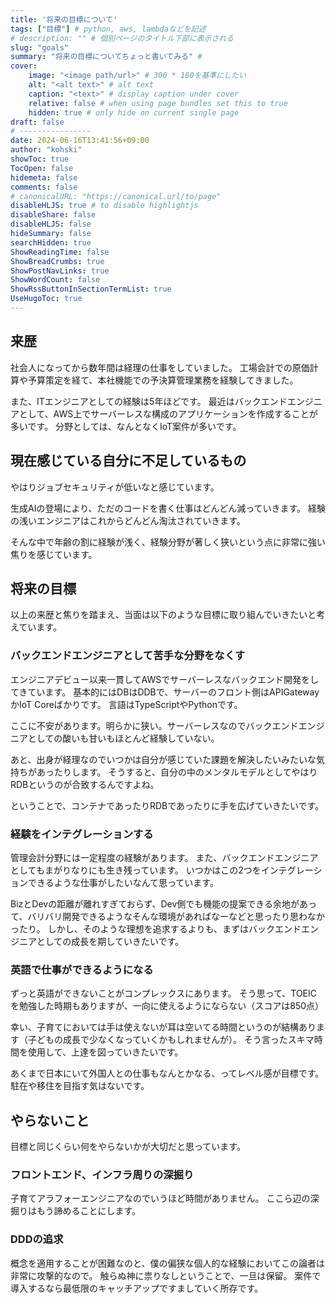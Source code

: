 ```yaml
---
title: '将来の目標について'
tags: ["目標"] # python, aws, lambdaなどを記述
# description: "" # 個別ページのタイトル下部に表示される
slug: "goals"
summary: "将来の目標についてちょっと書いてみる" # 
cover:
    image: "<image path/url>" # 300 * 180を基準にしたい
    alt: "<alt text>" # alt text
    caption: "<text>" # display caption under cover
    relative: false # when using page bundles set this to true
    hidden: true # only hide on current single page
draft: false
# ----------------
date: 2024-06-16T13:41:56+09:00
author: "kohski"
showToc: true
TocOpen: false
hidemeta: false
comments: false
# canonicalURL: "https://canonical.url/to/page"
disableHLJS: true # to disable highlightjs
disableShare: false
disableHLJS: false
hideSummary: false
searchHidden: true
ShowReadingTime: false
ShowBreadCrumbs: true
ShowPostNavLinks: true
ShowWordCount: false
ShowRssButtonInSectionTermList: true
UseHugoToc: true
---
```



## 来歴

社会人になってから数年間は経理の仕事をしていました。
工場会計での原価計算や予算策定を経て、本社機能での予決算管理業務を経験してきました。

また、ITエンジニアとしての経験は5年ほどです。
最近はバックエンドエンジニアとして、AWS上でサーバーレスな構成のアプリケーションを作成することが多いです。
分野としては、なんとなくIoT案件が多いです。

## 現在感じている自分に不足しているもの

やはりジョブセキュリティが低いなと感じています。

生成AIの登場により、ただのコードを書く仕事はどんどん減っていきます。
経験の浅いエンジニアはこれからどんどん淘汰されていきます。

そんな中で年齢の割に経験が浅く、経験分野が著しく狭いという点に非常に強い焦りを感じています。


## 将来の目標

以上の来歴と焦りを踏まえ、当面は以下のような目標に取り組んでいきたいと考えています。

### バックエンドエンジニアとして苦手な分野をなくす

エンジニアデビュー以来一貫してAWSでサーバーレスなバックエンド開発をしてきています。
基本的にはDBはDDBで、サーバーのフロント側はAPIGatewayかIoT Coreばかりです。
言語はTypeScriptやPythonです。

ここに不安があります。明らかに狭い。サーバーレスなのでバックエンドエンジニアとしての酸いも甘いもほとんど経験していない。

あと、出身が経理なのでいつかは自分が感じていた課題を解決したいみたいな気持ちがあったりします。
そうすると、自分の中のメンタルモデルとしてやはりRDBというのが合致するんですよね。

ということで、コンテナであったりRDBであったりに手を広げていきたいです。

### 経験をインテグレーションする

管理会計分野には一定程度の経験があります。
また、バックエンドエンジニアとしてもまがりなりにも生き残っています。
いつかはこの2つをインテグレーションできるような仕事がしたいなんて思っています。

BizとDevの距離が離れすぎておらず、Dev側でも機能の提案できる余地があって、バリバリ開発できるようなそんな環境があればなーなどと思ったり思わなかったり。
しかし、そのような理想を追求するよりも、まずはバックエンドエンジニアとしての成長を期していきたいです。


### 英語で仕事ができるようになる

ずっと英語ができないことがコンプレックスにあります。
そう思って、TOEICを勉強した時期もありますが、一向に使えるようにならない（スコアは850点）

幸い、子育てにおいては手は使えないが耳は空いてる時間というのが結構あります（子どもの成長で少なくなっていくかもしれませんが）。
そう言ったスキマ時間を使用して、上達を図っていきたいです。

あくまで日本にいて外国人との仕事もなんとかなる、ってレベル感が目標です。
駐在や移住を目指す気はないです。


## やらないこと

目標と同じくらい何をやらないかが大切だと思っています。

### フロントエンド、インフラ周りの深掘り

子育てアラフォーエンジニアなのでいうほど時間がありません。
ここら辺の深掘りはもう諦めることにします。

### DDDの追求

概念を適用することが困難なのと、僕の偏狭な個人的な経験においてこの論者は非常に攻撃的なので。
触らぬ神に祟りなしということで、一旦は保留。
案件で導入するなら最低限のキャッチアップですましていく所存です。